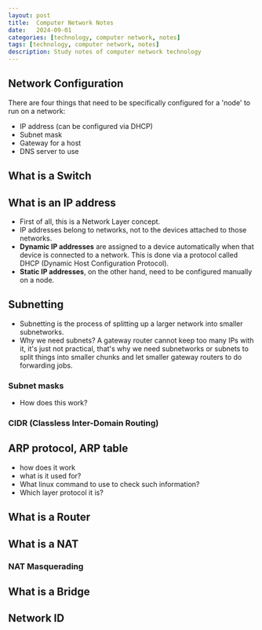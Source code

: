 ```yaml
---
layout: post
title:  Computer Network Notes
date:   2024-09-01
categories: [technology, computer network, notes]
tags: [technology, computer network, notes]
description: Study notes of computer network technology
---
```



## Network Configuration

There are four things that need to be specifically configured for a 'node' to run on a network:

- IP address (can be configured via DHCP)
- Subnet mask
- Gateway for a host
- DNS server to use


## What is a Switch
## What is an IP address

- First of all, this is a Network Layer concept.
- IP addresses belong to networks, not to the devices attached to those networks.
- **Dynamic IP addresses** are assigned to a device automatically when that device
  is connected to a network. This is done via a protocol called DHCP (Dynamic Host
  Configuration Protocol).
- **Static IP addresses**, on the other hand, need to be configured manually on a node.

## Subnetting

- Subnetting is the process of splitting up a larger network into smaller subnetworks.
- Why we need subnets? A gateway router cannot keep too many IPs with it, it's just not
  practical, that's why we need subnetworks or subnets to split things into smaller chunks
  and let smaller gateway routers to do forwarding jobs.

### Subnet masks

- How does this work?

### CIDR (Classless Inter-Domain Routing)

## ARP protocol, ARP table

- how does it work
- what is it used for?
- What linux command to use to check such information?
- Which layer protocol it is?

## What is a Router
## What is a NAT
### NAT Masquerading
## What is a Bridge
## Network ID